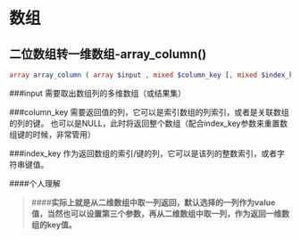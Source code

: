 # 数组
## 二位数组转一维数组-array_column()
```php
array array_column ( array $input , mixed $column_key [, mixed $index_key ] )
```
###input
需要取出数组列的多维数组（或结果集）

###column_key
需要返回值的列，它可以是索引数组的列索引，或者是关联数组的列的键。 也可以是NULL，此时将返回整个数组（配合index_key参数来重置数组键的时候，非常管用）

###index_key
作为返回数组的索引/键的列，它可以是该列的整数索引，或者字符串键值。

####个人理解
>####**实际上就是从二维数组中取一列返回，默认选择的一列作为value值，当然也可以设置第三个参数，再从二维数组中取一列，作为返回一维数组的key值。**